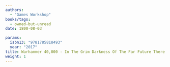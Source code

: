 ```yaml
---
authors:
  - "Games Workshop"
books/tags:
  - owned-but-unread
date: 1800-08-03

params:
  isbn13: "9781785818493"
  year: "2017"
title: Warhammer 40,000 - In The Grim Darkness Of The Far Future There Is Only War
weight: 1
---
```


<!--more-->
